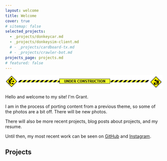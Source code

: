 ```yaml
---
layout: welcome
title: Welcome
cover: true
# sitemap: false
selected_projects:
  - _projects/donkeycar.md
  - _projects/donkeysim-client.md
  # - _projects/cardboard-tx.md
  # - _projects/crawler-bot.md
projects_page: projects.md
# featured: false
---
```


![Under Construction!](/assets/img/under_construction.gif)

Hello and welcome to my site! I'm Grant.

I am in the process of porting content from a previous theme, so some of the photos are a bit off. There will be new photos.

There will also be more recent projects, blog posts about projects, and my resume.

Until then, my most recent work can be seen on [GitHub](https://github.com/GrantMoe) and [Instagram](https://www.instagram.com/grantemoe/).

## Projects

<!--projects-->